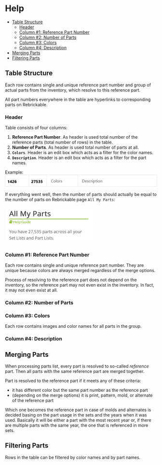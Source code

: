 # Help

- [Table Structure](#table-structure)
  - [Header](#header)
  - [Column #1: Reference Part Number](#column-1-reference-part-number)
  - [Column #2: Number of Parts](#column-2-number-of-parts)
  - [Column #3: Colors](#column-3-colors)
  - [Column #4: Description](#column-4-description)
- [Merging Parts](#merging-parts)
- [Filtering Parts](#filtering-parts)

## Table Structure

Each row contains single and unique reference part number and group of actual parts from the inventory, which resolve to this reference part.

All part numbers everywhere in the table are hyperlinks to corresponding parts on Rebrickable.

### Header

Table consists of four columns:

1. **Reference Part Number**. As header is used total number of the reference parts (total number of rows) in the table.
2. **Number of Parts**. As header is used total number of parts at all.
3. **`Colors`**. Header is an edit box which acts as a filter for the color names.
4. **`Description`**. Header is an edit box which acts as a filter for the part names.

Example:
![Example of the table header](../images/table_header.png)

If everything went well, then the number of parts should actually be equal to the number of parts on Rebrickable page `All My Parts`:

![Parts count on Rebrickable](../images/parts_count_on_rb.png)

### Column #1: Reference Part Number

Each row contains single and unique reference part number. They are unique because colors are always merged regardless of the merge options.

Process of resolving to the reference part does not depend on the inventory, so the reference part may not even exist in the inventory. In fact, it may not even exist at all.

### Column #2: Number of Parts

### Column #3: Colors

Each row contains images and color names for all parts in the group. 

### Column #4: Description

## Merging Parts

When processing parts list, every part is resolved to so-called _reference_ part. Then all parts with the same reference part are merged together.

Part is resolved to the reference part if it meets any of these criteria:
- it has different color but the same part number as the reference part
- (depending on the merge options) it is print, pattern, mold, or alternate of the reference part

Which one becomes the reference part in case of molds and alternates is decided basing on the part usage in the sets and the years when it was used. Basically it will be either a part with the most recent year or, if there are multiple parts with the same year, the one that is referenced in more sets.

## Filtering Parts

Rows in the table can be filtered by color names and by part names.
